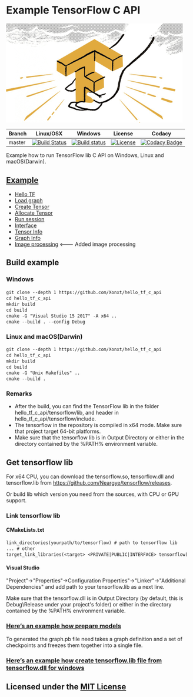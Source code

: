 # Example TensorFlow C API

![Example TensorFlow C API logo](logo.png)

Branch | Linux/OSX | Windows | License | Codacy
-------|-----------|---------|---------|-------
master |[![Build Status](https://travis-ci.org/Neargye/hello_tf_c_api.svg?branch=master)](https://travis-ci.org/Neargye/hello_tf_c_api)|[![Build status](https://ci.appveyor.com/api/projects/status/4js5recgpxp53q0v/branch/master?svg=true)](https://ci.appveyor.com/project/Neargye/hello-tf-c-api/branch/master)|[![License](https://img.shields.io/github/license/Neargye/hello_tf_c_api.svg)](LICENSE)|[![Codacy Badge](https://api.codacy.com/project/badge/Grade/65a8401ec7da4ff49a9d4603dfbb600a)](https://www.codacy.com/app/Neargye/hello_tf_c_api?utm_source=github.com&amp;utm_medium=referral&amp;utm_content=Neargye/hello_tf_c_api&amp;utm_campaign=Badge_Grade)

Example how to run TensorFlow lib C API on Windows, Linux and macOS(Darwin).

## [Example](src/)

* [Hello TF](src/hello_tf.cpp)
* [Load graph](src/load_graph.cpp)
* [Create Tensor](src/create_tensor.cpp)
* [Allocate Tensor](src/allocate_tensor.cpp)
* [Run session](src/session_run.cpp)
* [Interface](src/interface.cpp)
* [Tensor Info](src/tensor_info.cpp)
* [Graph Info](src/graph_info.cpp)
* [Image processing](src/image_example.cpp)  <--- Added image processing

## Build example

### Windows

```text
git clone --depth 1 https://github.com/Xonxt/hello_tf_c_api
cd hello_tf_c_api
mkdir build
cd build
cmake -G "Visual Studio 15 2017" -A x64 ..
cmake --build . --config Debug
```

### Linux and macOS(Darwin)

```text
git clone --depth 1 https://github.com/Xonxt/hello_tf_c_api
cd hello_tf_c_api
mkdir build
cd build
cmake -G "Unix Makefiles" ..
cmake --build .
```

### Remarks

* After the build, you can find the TensorFlow lib in the folder hello_tf_c_api/tensorflow/lib, and header in hello_tf_c_api/tensorflow/include.
* The tensorflow in the repository is compiled in x64 mode. Make sure that project target 64-bit platforms.
* Make sure that the tensorflow lib is in Output Directory or either in the directory contained by the %PATH% environment variable.

## Get tensorflow lib

For x64 CPU, you can download the tensorflow.so, tensorflow.dll and tensorflow.lib from <https://github.com/Neargye/tensorflow/releases>.

Or build lib which version you need from the sources, with CPU or GPU support.

### Link tensorflow lib

#### CMakeLists.txt

```text
link_directories(yourpath/to/tensorflow) # path to tensorflow lib
... # other
target_link_libraries(<target> <PRIVATE|PUBLIC|INTERFACE> tensorflow)
```

#### Visual Studio

"Project"->"Properties"->Configuration Properties"->"Linker"->"Additional Dependencies" and add path to your tensorflow.lib as a next line.

Make sure that the tensorflow.dll is in Output Directory (by default, this is Debug\Release under your project's folder) or either in the directory contained by the %PATH% environment variable.

### [Here’s an example how prepare models](doc/prepare_models.md)

To generated the graph.pb file need takes a graph definition and a set of checkpoints and freezes them together into a single file.

### [Here’s an example how create tensorflow.lib file from tensorflow.dll for windows](doc/create_lib_file_from_dll_for_windows.md)

## Licensed under the [MIT License](LICENSE)
